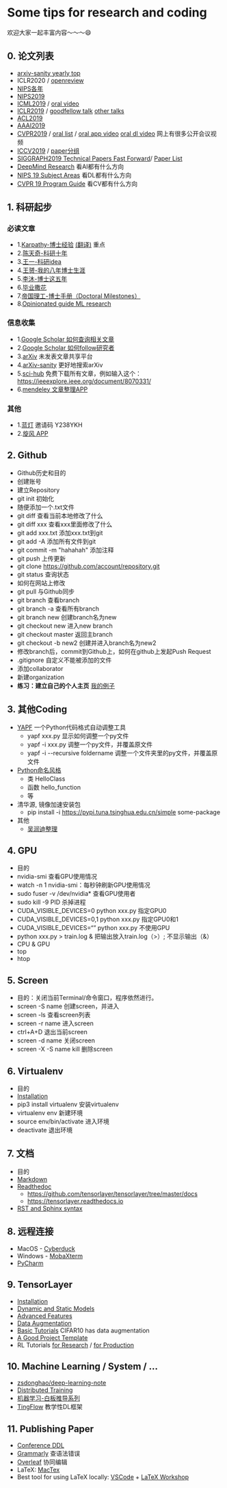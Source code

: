# Some tips for research and coding

欢迎大家一起丰富内容～～～😄

## 0. 论文列表
- [arxiv-sanity yearly top](http://www.arxiv-sanity.com/top?timefilter=year&vfilter=all)
- ICLR2020 / [openreview](https://openreview.net/group?id=ICLR.cc/2020/Conference)
- [NIPS各年](https://papers.nips.cc)
- [NIPS2019](https://nips.cc/Conferences/2019/Schedule?type=Poster)
- [ICML2019](https://icml.cc/Conferences/2019/Schedule?type=Poster) / [oral video](https://www.youtube.com/results?search_query=icml+2019+oral)
- [ICLR2019](https://iclr.cc/Conferences/2019/Schedule?type=Poster) / [goodfellow talk](https://www.youtube.com/watch?v=sucqskXRkss) [other talks](https://www.youtube.com/watch?v=Rrf6P9tFxas)
- [ACL2019](http://www.acl2019.org/EN/program.xhtml)
- [AAAI2019](https://aaai.org/Conferences/AAAI-19/wp-content/uploads/2018/11/AAAI-19_Accepted_Papers.pdf)
- [CVPR2019](http://openaccess.thecvf.com/CVPR2019.py) / [oral list](https://github.com/hoya012/CVPR-2019-Paper-Statistics/blob/master/2019_cvpr/cvpr_2019_oral.csv) / [oral app video](https://www.youtube.com/watch?v=ts4ogdJW4_8) [oral dl video](https://www.youtube.com/watch?v=PzALQZOy09c) 网上有很多公开会议视频
- [ICCV2019](http://openaccess.thecvf.com/ICCV2019.py) / [paper分组](http://iccv2019.thecvf.com/program/main_conference)
- [SIGGRAPH2019 Technical Papers Fast Forward](https://www.youtube.com/watch?v=iDUNc5YRtzk)/ [Paper List](http://kesen.realtimerendering.com/sig2019.html)
- [DeepMind Research](https://deepmind.com/research) 看AI都有什么方向
- [NIPS 19 Subject Areas](https://nips.cc/Conferences/2019/PaperInformation/SubjectAreas) 看DL都有什么方向
- [CVPR 19 Program Guide](http://cvpr2019.thecvf.com/files/CVPR_2019_Program_Guide.pdf) 看CV都有什么方向

## 1. 科研起步

### 必读文章
- 1.[Karpathy-博士经验](http://karpathy.github.io/2016/09/07/phd/) [(翻译)](https://m.sohu.com/a/125259752_465975/?pvid=000115_3w_a) 重点
- 2.[陈天奇-科研十年](https://zhuanlan.zhihu.com/p/74779853)
- 3.[王一-科研idea](https://mp.weixin.qq.com/s/e78zRIgdEtGLKiqYcRJLHQ)
- 4.[王赟-我的八年博士生涯](https://zhuanlan.zhihu.com/p/50597445)
- 5.[李沐-博士这五年](https://zhuanlan.zhihu.com/p/25099638)
- 6.[毕业撒花](https://mp.weixin.qq.com/s/j8EuhusTNlE60m8IC4ftGA)
- 7.[帝国理工-博士手册（Doctoral Milestones）](https://www.doc.ic.ac.uk/research/phd/phdmatters/handbook_PhD_2018.pdf)
- 8.[Opinionated guide ML research](http://joschu.net/blog/opinionated-guide-ml-research.html)

### 信息收集
- 1.[Google Scholar 如何查询相关文章](https://scholar.google.co.uk/scholar?hl=en&as_sdt=0%2C5&q=semantic+image+synthesis+via+adversarial+learning&btnG=)
- 2.[Google Scholar 如何follow研究者](https://scholar.google.co.uk/citations?user=xLFL4sMAAAAJ&hl=en)
- 3.[arXiv](https://arxiv.org) 未发表文章共享平台
- 4.[arXiv-sanity](http://www.arxiv-sanity.com) 更好地搜索arXiv
- 5.[sci-hub](https://sci-hub.se) 免费下载所有文章，例如输入这个：https://ieeexplore.ieee.org/document/8070331/
- 6.[mendeley 文章整理APP](https://www.mendeley.com)

### 其他
- 1.[蓝灯](https://github.com/getlantern/forum) 邀请码 Y238YKH
- 2.[旋风 APP](https://www.lcdhgy.com)

## 2. Github
- Github历史和目的
- 创建账号
- 建立Repository
- git init 初始化
- 随便添加一个.txt文件
- git diff 查看当前本地修改了什么
- git diff xxx 查看xxx里面修改了什么
- git add xxx.txt 添加xxx.txt到git
- git add -A 添加所有文件到git
- git commit -m "hahahah" 添加注释
- git push 上传更新
- git clone https://github.com/account/repository.git
- git status 查询状态
- 如何在网站上修改
- git pull 与Github同步
- git branch 查看branch
- git branch -a 查看所有branch
- git branch new 创建branch名为new
- git checkout new 进入new branch
- git checkout master 返回主branch
- git checkout -b new2 创建并进入branch名为new2
- 修改branch后，commit到Github上，如何在github上发起Push Request
- .gitignore 自定义不能被添加的文件
- 添加collaborator
- 新建organization
- **练习：建立自己的个人主页** [我的例子](https://github.com/zsdonghao/zsdonghao.github.io)

## 3. 其他Coding
- [YAPF](https://github.com/google/yapf) 一个Python代码格式自动调整工具
  - yapf xxx.py 显示如何调整一个py文件
  - yapf -i xxx.py 调整一个py文件，并覆盖原文件
  - yapf -i --recursive foldername 调整一个文件夹里的py文件，并覆盖原文件
- [Python命名风格](https://www.jianshu.com/p/a793c0d960fe)
  - 类 HelloClass
  - 函数 hello_function
  - 等
- 清华源, 镜像加速安装包
  - pip install -i https://pypi.tuna.tsinghua.edu.cn/simple some-package
- 其他
  - [吴润迪整理](https://github.com/ChrisWu1997/EfficientResearchWork)

## 4. GPU
- 目的
- nvidia-smi 查看GPU使用情况
- watch -n 1 nvidia-smi：每秒钟刷新GPU使用情况
- sudo fuser -v /dev/nvidia* 查看GPU使用者
- sudo kill -9 PID 杀掉进程
- CUDA_VISIBLE\_DEVICES=0 python xxx.py 指定GPU0
- CUDA_VISIBLE\_DEVICES=0,1 python xxx.py 指定GPU0和1
- CUDA_VISIBLE\_DEVICES=“” python xxx.py 不使用GPU
- python xxx.py > train.log &    把输出放入train.log（>）; 不显示输出（&）
- CPU & GPU
- top
- htop

## 5. Screen
- 目的：关闭当前Terminal/命令窗口，程序依然进行。
- screen -S name 创建screen，并进入
- screen -ls 查看screen列表
- screen -r name 进入screen
- ctrl+A+D 退出当前screen
- screen -d name 关闭screen
- screen -X -S name kill 删除screen

## 6. Virtualenv
- 目的
- [Installation](https://tensorlayer.readthedocs.io/en/latest/user/installation.html)
- pip3 install virtualenv 安装virtualenv
- virtualenv env 新建环境
- source env/bin/activate 进入环境
- deactivate 退出环境

## 7. 文档
- 目的
- [Markdown](https://guides.github.com/features/mastering-markdown/)
- [Readthedoc](https://readthedocs.org)
	- https://github.com/tensorlayer/tensorlayer/tree/master/docs
	- https://tensorlayer.readthedocs.io
- [RST and Sphinx syntax](https://thomas-cokelaer.info/tutorials/sphinx/rest_syntax.html)

## 8. 远程连接
- MacOS - [Cyberduck](https://cyberduck.io)
- Windows - [MobaXterm](https://mobaxterm.mobatek.net)
- [PyCharm](https://www.jetbrains.com/pycharm/)

## 9. TensorLayer
- [Installation](https://tensorlayer.readthedocs.io/en/latest/user/installation.html)
- [Dynamic and Static Models](https://tensorlayer.readthedocs.io/en/latest/user/get_start_model.html)
- [Advanced Features](https://tensorlayer.readthedocs.io/en/latest/user/get_start_advance.html)
- [Data Augmentation](https://tensorlayer.readthedocs.io/en/latest/modules/prepro.html#python-can-be-fast)
- [Basic Tutorials](https://github.com/tensorlayer/tensorlayer/tree/master/examples/basic_tutorials) CIFAR10 has data augmentation
- [A Good Project Template](https://github.com/tensorlayer/srgan)
- RL Tutorials [for Research](https://github.com/tensorlayer/tensorlayer/tree/master/examples/reinforcement_learning) / [for Production](https://github.com/tensorlayer/RLzoo)

## 10. Machine Learning / System / ...
- [zsdonghao/deep-learning-note](https://github.com/zsdonghao/deep-learning-note)
- [Distributed Training](https://blog.skymind.ai/distributed-deep-learning-part-1-an-introduction-to-distributed-training-of-neural-networks/) 
- [机器学习-白板推导系列](https://search.bilibili.com/all?keyword=机器学习-白板推导系列&from_source=nav_search)
- [TingFlow](https://github.com/tqchen/tinyflow) 教学性DL框架

## 11. Publishing Paper
- [Conference DDL](https://aideadlin.es/?sub=ML,CV,NLP,RO,SP,DM)
- [Grammarly](https://app.grammarly.com) 查语法错误
- [Overleaf](http://overleaf.com) 协同编辑
- LaTeX: [MacTex](http://www.tug.org/mactex/downloading.html) 
- Best tool for using LaTeX locally: [VSCode](https://code.visualstudio.com/) + [LaTeX Workshop](https://marketplace.visualstudio.com/items?itemName=James-Yu.latex-workshop)
